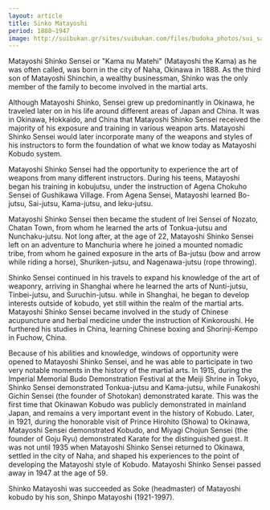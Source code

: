 ```yaml
---
layout: article
title: Sinko Matayoshi
period: 1888–1947
image: http://suibukan.gr/sites/suibukan.com/files/budoka_photos/sui_sakugawa.jpg?1280633046
---
```


Matayoshi Shinko Sensei or "Kama nu Matehi" (Matayoshi the Kama) as he was often called, was born in the city of Naha, Okinawa in 1888. As the third son of Matayoshi Shinchin, a wealthy businessman, Shinko was the only member of the family to become involved in the martial arts.

Although Matayoshi Shinko, Sensei grew up predominantly in Okinawa, he traveled later on in his life around different areas of Japan and China. It was in Okinawa, Hokkaido, and China that Matayoshi Shinko Sensei received the majority of his exposure and training in various weapon arts. Matayoshi Shinko Sensei would later incorporate many of the weapons and styles of his instructors to form the foundation of what we know today as Matayoshi Kobudo system.

Matayoshi Shinko Sensei had the opportunity to experience the art of weapons from many different instructors. During his teens, Matayoshi began his training in kobujutsu, under the instruction of Agena Chokuho Sensei of Gushikawa Village. From Agena Sensei, Matayoshi learned Bo-jutsu, Sai-jutsu, Kama-jutsu, and leku-jutsu.

Matayoshi Shinko Sensei then became the student of Irei Sensei of Nozato, Chatan Town, from whom he learned the arts of Tonkua-jutsu and Nunchaku-jutsu.
Not long after, at the age of 22, Matayoshi Shinko Sensei left on an adventure to Manchuria where he joined a mounted nomadic tribe, from whom he gained exposure in the arts of Ba-jutsu (bow and arrow while riding a horse), Shuriken-jutsu, and Nagenawa-jutsu (rope throwing).

Shinko Sensei continued in his travels to expand his knowledge of the art of weaponry, arriving in Shanghai where he learned the arts of Nunti-jutsu, Tinbei-jutsu, and Suruchin-jutsu. while in Shanghai, he began to develop interests outside of kobudo, yet still within the realm of the martial arts. Matayoshi Shinko Sensei became involved in the study of Chinese acupuncture and herbal medicine under the instruction of Kinkoroushi. He furthered his studies in China, learning Chinese boxing and Shorinji-Kempo in Fuchow, China.

Because of his abilities and knowledge, windows of opportunity were opened to Matayoshi Shinko Sensei, and he was able to participate in two very notable moments in the history of the martial arts. In 1915, during the Imperial Memorial Budo Demonstration Festival at the Meiji Shrine in Tokyo, Shinko Sensei demonstrated Tonkua-jutsu and Kama-jutsu, while Funakoshi Gichin Sensei (the founder of Shotokan) demonstrated karate. This was the first time that Okinawan Kobudo was publicly demonstrated in mainland Japan, and remains a very important event in the history of Kobudo. Later, in 1921, during the honorable visit of Prince Hirohito (Showa) to Okinawa, Matayoshi Sensei demonstrated Kobudo, and Miyagi Chojun Sensei (the founder of Goju Ryu) demonstrated Karate for the distinguished guest. It was not until 1935 when Matayoshi Shinko Sensei returned to Okinawa, settled in the city of Naha, and shaped his experiences to the point of developing the Matayoshi style of Kobudo. Matayoshi Shinko Sensei passed away in 1947 at the age of 59.

Shinko Matayoshi was succeeded as Soke (headmaster) of Matayoshi kobudo by his son, Shinpo Matayoshi (1921-1997).